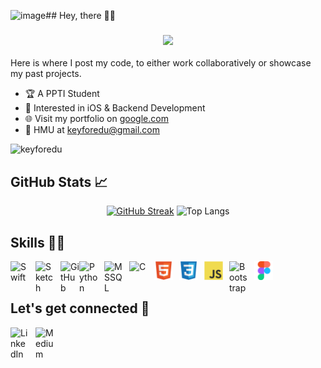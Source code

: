 ![image](https://github.com/keyforedu/keyforedu/assets/127713113/9059e36e-02e7-4756-8e70-2b7bcd2e4a8a)## Hey, there 👋🏻

<h3 align="center">
<img src="https://readme-typing-svg.herokuapp.com/?lines=I'm+Keren+Hosanna;A+Lifetime+Learner;An+IoS+and+Backend+Enthusiast&font=JetBrains%20Mono&width=450&height=45&color=0081fb&vCenter=true&center=true&size=21">
</h3>

Here is where I post my code, to either work collaboratively or showcase my past projects.
- 🏆 A PPTI Student
- 🧠 Interested in iOS & Backend Development
- 🌐 Visit my portfolio on [google.com](https://google.com)
- 📩 HMU at [keyforedu@gmail.com](mailto:keyforedu@gmail.com)

<p align="left"> <img src="https://komarev.com/ghpvc/?username=keyforedu&label=Profile%20views&color=0e75b6&style=flat" alt="keyforedu" /> </p>

## GitHub Stats 📈
<div align="center">
  
[![GitHub Streak](https://github-readme-streak-stats.herokuapp.com?user=keyforedu&theme=meta-light&card_width=500&card_height=130&hide_border=true&hide_longest_streak=true)](https://git.io/streak-stats) ![Top Langs](https://github-readme-stats.vercel.app/api/top-langs/?username=keyforedu&theme=meta-light&layout=compact&hide_border=true&count_private=true&show_icons=true)

</div>

## Skills 💪🏻
<img align="left" alt="Swift" width="30px" style="padding-right:10px;" src="https://cdn.jsdelivr.net/gh/devicons/devicon/icons/swift/swift-original.svg"/>

<img align="left" alt="Sketch" width="30px" style="padding-right:10px;" src="https://cdn.jsdelivr.net/gh/devicons/devicon/icons/sketch/sketch-original.svg"/>

<img align="left" alt="GitHub" width="30px" style="padding-right:10 px;" src="https://cdn.jsdelivr.net/gh/devicons/devicon/icons/github/github-original.svg"/>

<img align="left" alt="Python" width="30px" style="padding-right:10px;" src="https://cdn.jsdelivr.net/gh/devicons/devicon/icons/python/python-original.svg"/>

<img align="left" alt="MSSQL" width="30px" style="padding-right:10px;" src="https://www.svgrepo.com/show/303229/microsoft-sql-server-logo.svg"/>

<img align="left" alt="C" width="30px" style="padding-right:10px;" src="https://user-images.githubusercontent.com/25181517/192106070-46255bcf-65e6-4c6b-a296-bf8d0d8fb2a7.png"/>

<img align="left" alt="HTML" width="30px" style="padding-right:10px;" src="https://github.com/devicons/devicon/blob/v2.15.1/icons/html5/html5-original.svg"/>

<img align="left" alt="CSS" width="30px" style="padding-right:10px;" src="https://github.com/devicons/devicon/blob/v2.15.1/icons/css3/css3-original.svg"/>

<img align="left" alt="JS" width="30px" style="padding-right:10px;" src="https://github.com/devicons/devicon/blob/v2.15.1/icons/javascript/javascript-original.svg"/>

<img align="left" alt="Bootstrap" width="30px" style="padding-right:10px;" src="https://user-images.githubusercontent.com/25181517/183898054-b3d693d4-dafb-4808-a509-bab54cf5de34.png"/>

<img align="left" alt="Figma" width="30px" style="padding-right:10px;" src="https://github.com/devicons/devicon/blob/v2.15.1/icons/figma/figma-original.svg"/>

<br>
<br>

## Let's get connected 🔗
<a href="https://www.linkedin.com/in/kerenhosanna">
<img align="left" alt="LinkedIn" width="30px" style="padding-right:10px;" src="https://cdn.jsdelivr.net/gh/devicons/devicon/icons/linkedin/linkedin-original.svg"/></a>

<a href="https://medium.com/@keyforedu">
<img align="left" alt="Medium" width="30px" style="padding-right:10px;" src="https://raw.githubusercontent.com/rahuldkjain/github-profile-readme-generator/master/src/images/icons/Social/medium.svg"/></a>
